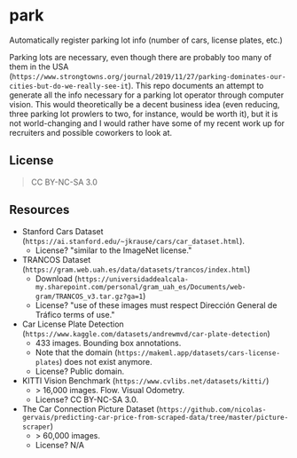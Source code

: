 # park
Automatically register parking lot info (number of cars, license plates, etc.)

Parking lots are necessary, even though there are probably too many of them in the USA (`https://www.strongtowns.org/journal/2019/11/27/parking-dominates-our-cities-but-do-we-really-see-it`). This repo documents an attempt to generate all the info necessary for a parking lot operator through computer vision. This would theoretically be a decent business idea (even reducing, three parking lot prowlers to two, for instance, would be worth it), but it is not world-changing and I would rather have some of my recent work up for recruiters and possible coworkers to look at.

## License

> CC BY-NC-SA 3.0

## Resources

* Stanford Cars Dataset (`https://ai.stanford.edu/~jkrause/cars/car_dataset.html`).
  * License? "similar to the ImageNet license."
* TRANCOS Dataset (`https://gram.web.uah.es/data/datasets/trancos/index.html`)
  * Download (`https://universidaddealcala-my.sharepoint.com/personal/gram_uah_es/Documents/web-gram/TRANCOS_v3.tar.gz?ga=1`)
  * License? "use of these images must respect Dirección General de Tráfico terms of use."
* Car License Plate Detection (`https://www.kaggle.com/datasets/andrewmvd/car-plate-detection`)
  * 433 images. Bounding box annotations.
  * Note that the domain (`https://makeml.app/datasets/cars-license-plates`) does not exist anymore.
  * License? Public domain.
* KITTI Vision Benchmark (`https://www.cvlibs.net/datasets/kitti/`)
  * \> 16,000 images. Flow. Visual Odometry.
  * License? CC BY-NC-SA 3.0.
* The Car Connection Picture Dataset (`https://github.com/nicolas-gervais/predicting-car-price-from-scraped-data/tree/master/picture-scraper`)
  * \> 60,000 images.
  * License? N/A

